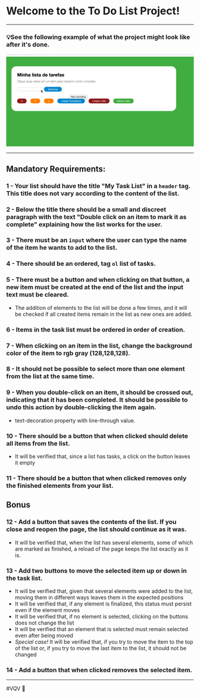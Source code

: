 # Welcome to the To Do List Project!

---

### 💡See the following example of what the project might look like after it's done.  

![exemplo de uma todo list](./todo-list-example.gif)

---

## Mandatory Requirements:

### 1 - Your list should have the title "My Task List" in a `header` tag. This title does not vary according to the content of the list.

### 2 - Below the title there should be a small and discreet paragraph with the text "Double click on an item to mark it as complete" explaining how the list works for the user.

### 3 - There must be an `input` where the user can type the name of the item he wants to add to the list.

### 4 - There should be an ordered, tag `ol` list of tasks.

### 5 - There must be a button and when clicking on that button, a new item must be created at the end of the list and the input text must be cleared.

- The addition of elements to the list will be done a few times, and it will be checked if all created items remain in the list as new ones are added.

### 6 - Items in the task list must be ordered in order of creation.

### 7 - When clicking on an item in the list, change the background color of the item to rgb gray (128,128,128).

### 8 - It should not be possible to select more than one element from the list at the same time.

### 9 - When you double-click on an item, it should be crossed out, indicating that it has been completed. It should be possible to undo this action by double-clicking the item again.

- text-decoration property with line-through value.

### 10 - There should be a button that when clicked should delete all items from the list.

- It will be verified that, since a list has tasks, a click on the button leaves it empty

### 11 - There should be a button that when clicked removes **only** the finished elements from your list.

## Bonus

### 12 - Add a button that saves the contents of the list. If you close and reopen the page, the list should continue as it was.

- It will be verified that, when the list has several elements, some of which are marked as finished, a reload of the page keeps the list exactly as it is.

### 13 - Add two buttons to move the selected item up or down in the task list.

- It will be verified that, given that several elements were added to the list, moving them in different ways leaves them in the expected positions
- It will be verified that, if any element is finalized, this status must persist even if the element moves
- It will be verified that, if no element is selected, clicking on the buttons does not change the list
- It will be verified that an element that is selected must remain selected even after being moved
- _Special case!_ It will be verified that, if you try to move the item to the top of the list or, if you try to move the last item to the list, it should not be changed

### 14 - Add a button that when clicked removes the selected item.

---

#VQV 🚀
